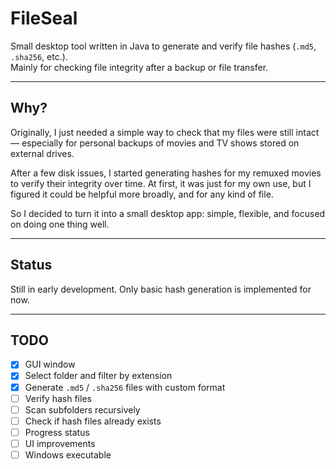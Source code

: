 # FileSeal

Small desktop tool written in Java to generate and verify file hashes (`.md5`, `.sha256`, etc.).  
Mainly for checking file integrity after a backup or file transfer.

---

## Why?

Originally, I just needed a simple way to check that my files were still intact — especially for personal backups of movies and TV shows stored on external drives.

After a few disk issues, I started generating hashes for my remuxed movies to verify their integrity over time.
At first, it was just for my own use, but I figured it could be helpful more broadly, and for any kind of file.

So I decided to turn it into a small desktop app: simple, flexible, and focused on doing one thing well.

---

## Status

Still in early development. Only basic hash generation is implemented for now.

---

## TODO

- [x] GUI window
- [x] Select folder and filter by extension
- [x] Generate `.md5` / `.sha256` files with custom format
- [ ] Verify hash files
- [ ] Scan subfolders recursively
- [ ] Check if hash files already exists
- [ ] Progress status
- [ ] UI improvements
- [ ] Windows executable
